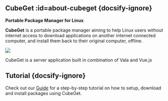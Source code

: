 ## CubeGet :id=about-cubeget {docsify-ignore}
**Portable Package Manager for Linux**

**CubeGet** is a portable package manager aiming to help Linux users without internet access to download applications on another internet connected computer, and install them back to their original computer, offline.

![](_media/cover.png)

CubeGet is a server application built in combination of Vala and Vue.js

## Tutorial {docsify-ignore}

Check out our [Guide](/setup-linux) for a step-by-step tutorial on how to setup, download and install packages using CubeGet.
